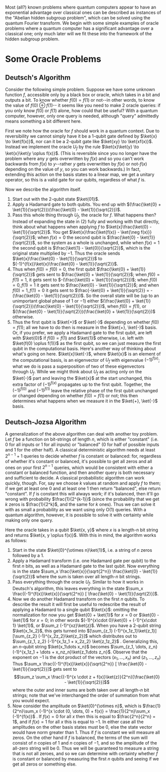 Most (all?) known problems where quantum computers appear to have an exponential advantage over classical ones can be described as instances of the "Abelian hidden subgroup problem", which can be solved using the quantum Fourier transform. We begin with some simple examples of oracle problems where a quantum computer has a significant advantage over a classical one; only much later will we fit these into the framework of the hidden subgroup problem. 

# Some Oracle Problems
## Deutsch's Algorithm
Consider the following simple problem. Suppose we have some unknown function $f$, accessible only by a black box or oracle, which takes in a bit and outputs a bit. To know whether $f(0) = f(1)$ or not--in other words, to know the value of $f(0) \oplus f(1)$-- it seems like you need to make 2 oracle queries: if you only know $f(0)$ or $f(1)$ alone, how could that be useful? With a quantum computer, however, only one query is needed, although "query" admittedly means something a bit different here. 

First we note how the oracle for $f$ should work in a quantum context. Due to reversibility we cannot simply have it be a 1-qubit gate defined by $\ket{x} \to \ket{f(x)}$, nor can it be a 2-qubit gate like $\ket{xy} \to \ket{xf(x)}$. Instead we implement the oracle $U_f$ by the rule $\ket{x}\ket{y} \to \ket{x}\ket{y \oplus f(x)}$. (This is reversible since you no longer have the problem where any $y$ gets overwritten by $f(x)$ and so you can't work backwards from $f(x)$ to $y$--rather $y$ gets overwritten by $f(x)$ or not-$f(x)$ depending on the value of $y$, so you can work backwards.) In fact, extending this action on the basis states to a linear map, we get a unitary operator, so this is a valid gate for our qubits, regardless of what $f$ is. 

Now we describe the algorithm itself.
1. Start out with the 2-qubit state $\ket{01}$. 
2. Apply a Hadamard gate to both qubits. You end up with $(\frac{\ket{0} + \ket{1}}{\sqrt{2}})(\frac{\ket{0} - \ket{1}}{\sqrt{2}})$. 
3. Pass this whole thing through $U_f$, the oracle for $f$. What happens then? Instead of expanding the state in (2) fully and working with that directly, think about what happens when applying $f$ to $\ket{x}\frac{\ket{0} - \ket{1}}{\sqrt{2}}$. You get $\ket{x}\frac{\ket{f(x)} - \ket{\neg f(x)}}{\sqrt{2}}$; when $f(x) = 0$ the second qubit is $\frac{\ket{0} - \ket{1}}{\sqrt{2}}$, so the system as a whole is unchanged, while when $f(x) = 1$ the second qubit is $\frac{\ket{1} - \ket{0}}{\sqrt{2}}$, which is the original state multiplied by $-1$. Thus the oracle sends $\ket{x}\frac{\ket{0} - \ket{1}}{\sqrt{2}}$ to $(-1)^{f(x)}\ket{x}\frac{\ket{0} - \ket{1}}{\sqrt{2}}$. 
4. Thus when $f(0) = f(0) = 0$, the first qubit $\frac{\ket{0} + \ket{1}}{\sqrt{2}}$ gets sent to $\frac{\ket{0} + \ket{1}}{\sqrt{2}}$; when $f(0) = f(1) = 1$, it gets sent to $-(\frac{\ket{0} + \ket{1}}{\sqrt{2}})$; when $f(0) = 0, f(1) = 1$ it gets sent to $\frac{\ket{0} - \ket{1}}{\sqrt{2}}$; and when $f(0) = 1, f(1) = 0$ it gets sent to $\frac{-\ket{0} + \ket{1}}{\sqrt{2}} = -(\frac{\ket{0} - \ket{1}}{\sqrt{2}})$. So the overall state will be (up to an unimportant global phase of $1$ or $-1$) either $(\frac{\ket{0} + \ket{1}}{\sqrt{2}})(\frac{\ket{0} - \ket{1}}{\sqrt{2}})$, when $f(0) = f(1)$, or $(\frac{\ket{0} - \ket{1}}{\sqrt{2}})(\frac{\ket{0} + \ket{1}}{\sqrt{2}})$ otherwise. 
5. Thus the first qubit is $\ket{+}$ or $\ket{-}$ depending on whether $f(0) = f(1)$; all we have to do then is measure in the $\ket{+}, \ket{-}$ basis. Or, if you prefer, we apply a Hadamard gate to the first qubit, are left with $\ket{0}$ if $f(0) = f(1)$ and $\ket{1}$ otherwise, i.e. left with $\ket{f(0) \oplus f(1)}$ as the first qubit, so we can just measure the first qubit in the computational basis. 
Here's another way of thinking about what's going on here. $\ket{x}\ket{-}$, where $\ket{x}$ is an element of the computational basis, is an eigenvector of $U_f$ with eigenvalue $(-1)^{f(x)}$; what we do is pass a superposition of two of these eigenvectors through $U_f$. While we might think about $U_f$ as acting only on the $\ket{-}$ part and leaving the $\ket{x}$ at the start unchanged, this extra factor of $(-1)^{f(x)}$ propagates up to the first qubit. Together, the $(-1)^{f(0)}$ and $(-1)^{f(1)}$ leave the relative phase of the first qubit unchanged or changed depending on whether $f(0) = f(1)$ or not; this then determines what happens when we measure it in the $\ket{+}, \ket{-}$ basis. 
## Deutsch-Jozsa Algorithm
A generalization of the above algorithm can deal with another toy problem. Let $f$ be a function on bit-strings of length $n$, which is either "constant" (i.e. $0$ for all inputs or $1$ for all inputs) or "balanced" ($0$ for half of possible inputs and $1$ for the other half). A classical deterministic algorithm needs at least $2^{n-1} + 1$ queries to decide whether $f$ is constant or balanced: for, regardless of whether it's constant or balanced, it's possible to get all zeros and all ones on your first $2^{n-1}$ queries, which would be consistent with either a constant or balanced function, and then another query is both necessary and sufficient to decide. A classical probabilistic algorithm can work quickly, though. For, say we choose $k$ values at random and apply $f$ to them; if we get at least one 0 and at least one 1 then return "balanced", else return "constant". If $f$ is constant this will always work; if it's balanced, then it'll go wrong with probability $\frac{1}{2^{k-1}}$ (since the probability that we get $k$ zeros is $\frac{1}{2^k}$, and the same for $k$ ones). Thus we can solve it with as small a probability as we want using only O(1) queries. With a quantum algorithm, however, it is possible to solve it with certainty while making only one query. 

Here the oracle takes in a qubit $\ket{x, y}$ where $x$ is a length-n bit string and returns $\ket{x, y \oplus f(x)}$. With this in mind, the algorithm works as follows:
1) Start in the state $\ket{0}^{\otimes n}\ket{1}$, i.e. a string of $n$ zeros followed by a 1. 
2) Apply a Hadamard transform (i.e. one Hadamard gate per qubit) to the first $n$ bits, as well as a Hadamard gate to the last qubit. Now everything is in the state $\sum_x \frac{\ket{x}}{\sqrt{2^n}} \frac{\ket{0} - \ket{1}}{\sqrt{2}}$ where the sum is taken over all length-$n$ bit strings. 
3) Pass everything through the oracle $U_f$. Similar to how it works in Deutsch's algorithm, this leaves everything in the state $\sum_x \frac{(-1)^{f(x)}\ket{x}}{\sqrt{2^n}} [ \frac{\ket{0} - \ket{1}}{\sqrt{2}}]$. 
4) Now we do another Hadamard transform on the first $n$ qubits. To describe the result it will first be useful to redescribe the result of applying a Hadamard to a single qubit $\ket{x}$: omitting the normalization for now you get $\ket{0} + \ket{1}$ for $x = 0$ or $\ket{0} - \ket{1}$ for $x = 0$; in other words $(-1)^{x\cdot 0}\ket{0} + (-1)^{x\cdot 1} \ket{1}$, or $\sum_z (-1)^{xz}\ket{z}$. When you have a 2-qubit string $\ket{x_1x_2}$, this gets turned into $[\sum_{z_1} (-1)^{x_1z_1}\ket{z_1}][\sum_{z_2} (-1)^{x_2z_2}\ket{z_2}]$ which distributes out to $\sum_{z_1, z_2} (-1)^{x_1z_1 + x_2z_2} \ket{z_1z_2}$ . Generalizing this, an $n$-qubit string $\ket{x_1\dots x_n}$ becomes $\sum_{z_1, \dots, z_n}(-1)^{x_1z_1 + \dots + x_nz_n}\ket{z_1\dots z_n}$. Observe that the exponent on $-1$ is the dot product of the vectors $(x_1, \dots, x_n)$ and $(z_1, \dots, z_n)$ Thus $\sum_x \frac{(-1)^{f(x)}\ket{x}}{\sqrt{2^n}} [ \frac{\ket{0} - \ket{1}}{\sqrt{2}}]$ gets sent to $$\sum_z \sum_x \frac{(-1)^{x \cdot z + f(x)}\ket{z}}{2^n}[\frac{\ket{0} - \ket{1}}{\sqrt{2}}]$$ where the outer and inner sums are both taken over all length-$n$ bit strings; note that we've interchanged the order of summation from what you would expect. 
5) Now consider the amplitude on $\ket{0}^{\otimes n}$, which is $\frac{1}{2^n}\sum_x (-1)^{x \cdot (0, \dots, 0) + f(x)} = \frac{1}{2^n}\sum_x (-1)^{f(x)}$ . If $f(x) = 0$ for all $x$ then this is equal to $\frac{2^n}{2^n} = 1$, and if $f(x) = 1$ for all $x$ this is equal to $-1$. In either case all the amplitudes on the other basis states must be $0$, else the state vector would have norm greater than $1$. Thus if $f$ is constant we will measure all zeros. On the other hand if $f$ is balanced, the terms of the sum will consist of $n$ copies of $1$ and $n$ copies of $-1$, and so the amplitude of the all-zero string will be $0$. Thus we will be guaranteed to measure a string that is not all zeroes, and so we can determine with certainty whether $f$ is constant or balanced by measuring the first $n$ qubits and seeing if we get all zeros or something else. 
